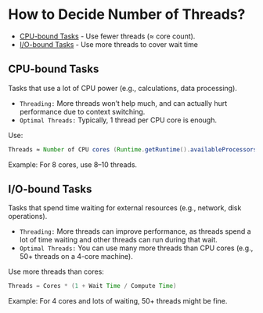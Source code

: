 # How to Decide Number of Threads?

* [CPU-bound Tasks](#cpu-bound-tasks) - Use fewer threads (≈ core count).
* [I/O-bound Tasks](#io-bound-tasks) - Use more threads to cover wait time


## CPU-bound Tasks

Tasks that use a lot of CPU power (e.g., calculations, data processing).

* `Threading:` More threads won’t help much, and can actually hurt performance due to context switching.
* `Optimal Threads:` Typically, 1 thread per CPU core is enough.

Use:

```java
Threads ≈ Number of CPU cores (Runtime.getRuntime().availableProcessors())
```
Example: For 8 cores, use 8–10 threads.

## I/O-bound Tasks

Tasks that spend time waiting for external resources (e.g., network, disk operations).

* `Threading:` More threads can improve performance, as threads spend a lot of time waiting and other threads can run during that wait.
* `Optimal Threads:` You can use many more threads than CPU cores (e.g., 50+ threads on a 4-core machine).

Use more threads than cores:

```java
Threads = Cores * (1 + Wait Time / Compute Time)
```
Example: For 4 cores and lots of waiting, 50+ threads might be fine.